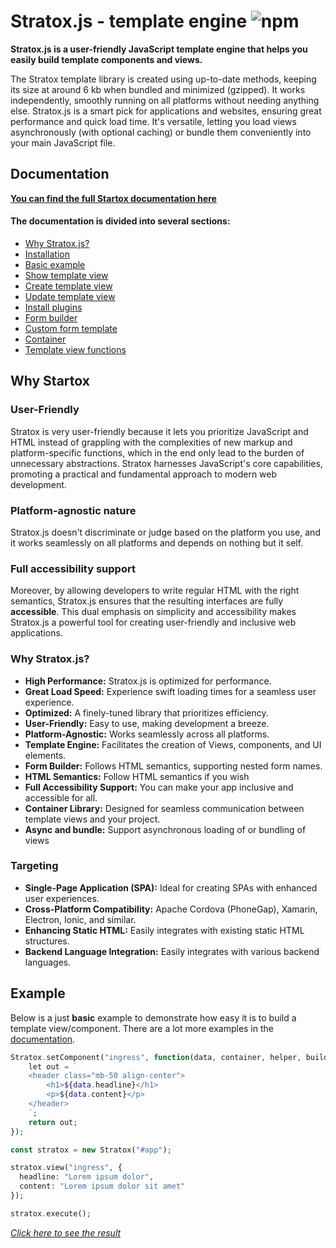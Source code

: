 


# Stratox.js - template engine ![npm](https://img.shields.io/npm/v/stratox)

**Stratox.js is a user-friendly JavaScript template engine that helps you easily build template components and views.**

The Stratox template library is created using up-to-date methods, keeping its size at around 6 kb when bundled and minimized (gzipped). It works independently, smoothly running on all platforms without needing anything else. Stratox.js is a smart pick for applications and websites, ensuring great performance and quick load time. It's versatile, letting you load views asynchronously (with optional caching) or bundle them conveniently into your main JavaScript file.

## Documentation
**[You can find the full Startox documentation here](https://stratox.wazabii.se/v/stratox.js/)**

#### The documentation is divided into several sections:
* [Why Stratox.js?](https://stratox.wazabii.se/v/stratox.js/)
* [Installation](https://stratox.wazabii.se/v/stratox.js/installation)
* [Basic example](https://stratox.wazabii.se/v/stratox.js/template-engine/basic-example)
* [Show template view](https://stratox.wazabii.se/v/stratox.js/template-engine/show-templates)
* [Create template view](https://stratox.wazabii.se/v/stratox.js/template-engine/create-templates)
* [Update template view](https://stratox.wazabii.se/v/stratox.js/template-engine/updating-views)
* [Install plugins](https://stratox.wazabii.se/v/stratox.js/template-engine/plugins)
* [Form builder](https://stratox.wazabii.se/v/stratox.js/form-builder/form-builder)
* [Custom form template](https://stratox.wazabii.se/v/stratox.js/form-builder/custom-form-template)
* [Container](https://stratox.wazabii.se/v/stratox.js/advanced-features/container)
* [Template view functions](https://stratox.wazabii.se/v/stratox.js/advanced-features/template-view-functions)

## Why Startox

### User-Friendly
Stratox is very user-friendly because it lets you prioritize JavaScript and HTML instead of grappling with the complexities of new markup and platform-specific functions, which in the end only lead to the burden of unnecessary abstractions. Stratox harnesses JavaScript's core capabilities, promoting a practical and fundamental approach to modern web development.

### Platform-agnostic nature
Stratox.js doesn't discriminate or judge based on the platform you use, and it works seamlessly on all platforms and depends on nothing but it self.

### Full accessibility support
Moreover, by allowing developers to write regular HTML with the right semantics, Stratox.js ensures that the resulting interfaces are fully **accessible**. This dual emphasis on simplicity and accessibility makes Stratox.js a powerful tool for creating user-friendly and inclusive web applications.

### Why Stratox.js?
- **High Performance:** Stratox.js is optimized for performance.
- **Great Load Speed:** Experience swift loading times for a seamless user experience.
- **Optimized:** A finely-tuned library that prioritizes efficiency.
- **User-Friendly:** Easy to use, making development a breeze.
- **Platform-Agnostic:** Works seamlessly across all platforms.
- **Template Engine:** Facilitates the creation of Views, components, and UI elements.
- **Form Builder:** Follows HTML semantics, supporting nested form names.
- **HTML Semantics:** Follow HTML semantics if you wish
- **Full Accessibility Support:** You can make your app inclusive and accessible for all.
- **Container Library:** Designed for seamless communication between template views and your project.
- **Async and bundle:** Support asynchronous loading of or bundling of views

### Targeting
- **Single-Page Application (SPA):** Ideal for creating SPAs with enhanced user experiences.
- **Cross-Platform Compatibility:** Apache Cordova (PhoneGap), Xamarin, Electron, Ionic, and similar.
- **Enhancing Static HTML:** Easily integrates with existing static HTML structures.
- **Backend Language Integration:** Easily integrates with various backend languages.

## Example
Below is a just **basic** example to demonstrate how easy it is to build a template view/component. There are a lot more examples in the [documentation](https://stratox.wazabii.se/v/stratox.js/).
```php
Stratox.setComponent("ingress", function(data, container, helper, builder) {
    let out = `
    <header class="mb-50 align-center">
        <h1>${data.headline}</h1>
        <p>${data.content}</p>
    </header>
    `;
    return out;
});

const stratox = new Stratox("#app");

stratox.view("ingress", {
  headline: "Lorem ipsum dolor",
  content: "Lorem ipsum dolor sit amet"
});

stratox.execute();
```
*[Click here to see the result](https://codepen.io/wazabii8/pen/bGZgPNo)*
